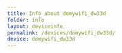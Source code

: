 ```yaml
---
title: Info about domywifi_dw33d
folder: info
layout: deviceinfo
permalink: /devices/domywifi_dw33d/
device: domywifi_dw33d
---
```

